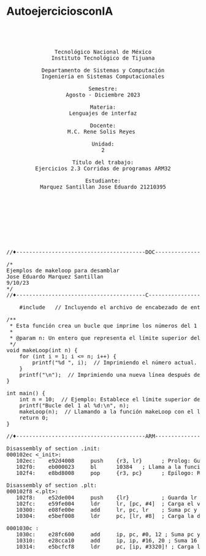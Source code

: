 # AutoejerciciosconIA
<pre>

	<p align=center>
Tecnológico Nacional de México
Instituto Tecnológico de Tijuana

Departamento de Sistemas y Computación
Ingeniería en Sistemas Computacionales

Semestre:
Agosto - Diciembre 2023

Materia:
Lenguajes de interfaz

Docente:
M.C. Rene Solis Reyes 

Unidad:
2

Título del trabajo:
Ejercicios 2.3 Corridas de programas ARM32

Estudiante:
Marquez Santillan Jose Eduardo 21210395

	</p>

</pre>

<pre>

	<p align=left>
//♦----------------------------------------DOC---------------------------------------------♦

/*
Ejemplos de makeloop para desamblar
Jose Eduardo Marquez Santillan 
9/10/23
*/
//♦----------------------------------------C---------------------------------------------♦
    
    #include <stdio.h>  // Incluyendo el archivo de encabezado de entrada/salida estándar para funciones como printf.

/**
 * Esta función crea un bucle que imprime los números del 1 al n.
 *
 * @param n: Un entero que representa el límite superior del bucle.
 */
void makeLoop(int n) {
    for (int i = 1; i <= n; i++) {
        printf("%d ", i);  // Imprimiendo el número actual.
    }
    printf("\n");  // Imprimiendo una nueva línea después del bucle.
}

int main() {
    int n = 10;  // Ejemplo: Establece el límite superior del bucle en 10.
    printf("Bucle del 1 al %d:\n", n);
    makeLoop(n);  // Llamando a la función makeLoop con el límite superior especificado.
    return 0;
}
      
//♦----------------------------------------ARM---------------------------------------------♦

Disassembly of section .init:
000102ec <_init>:
   102ec:    e92d4008     push    {r3, lr}      ; Prolog: Guarda los registros r3 y lr en la pila.
   102f0:    eb000023     bl      10384 <call_weak_fn>  ; Llama a la función call_weak_fn.
   102f4:    e8bd8008     pop     {r3, pc}      ; Epílogo: Restaura los registros r3 y pc (lr) desde la pila y retorna.

Disassembly of section .plt:
000102f8 <.plt>:
   102f8:    e52de004     push    {lr}          ; Guarda lr en la pila.
   102fc:    e59fe004     ldr     lr, [pc, #4]  ; Carga el valor de lr desde la dirección en pc + 4.
   10300:    e08fe00e     add     lr, pc, lr    ; Suma pc y lr, almacenando el resultado en lr.
   10304:    e5bef008     ldr     pc, [lr, #8]  ; Carga la dirección de la función desde la dirección apuntada por lr + 8.

0001030c <printf@plt>:
   1030c:    e28fc600     add     ip, pc, #0, 12 ; Suma pc y 0, almacenando el resultado en ip.
   10310:    e28cca10     add     ip, ip, #16, 20 ; Suma 16 + 20 a ip (0x10000), almacenando el resultado en ip.
   10314:    e5bcfcf8     ldr     pc, [ip, #3320]! ; Carga la dirección de printf desde la dirección apuntada por ip + 3320.
